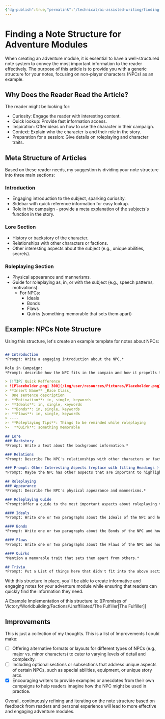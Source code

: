 ```yaml
---
{"dg-publish":true,"permalink":"/technical/ai-assisted-writing/finding-a-note-structure/","noteIcon":"","created":"2023-04-16T12:27:23.731+02:00","updated":"2023-04-16T14:22:14.075+02:00"}
---
```



# Finding a Note Structure for Adventure Modules

When creating an adventure module, it is essential to have a well-structured note system to convey the most important information to the reader effectively. The purpose of this article is to provide you with a generic structure for your notes, focusing on non-player characters (NPCs) as an example.

## Why Does the Reader Read the Article?

The reader might be looking for:

- Curiosity: Engage the reader with interesting content.
- Quick lookup: Provide fast information access.
- Inspiration: Offer ideas on how to use the character in their campaign.
- Context: Explain who the character is and their role in the story.
- Preparation for a session: Give details on roleplaying and character traits.

## Meta Structure of Articles

Based on these reader needs, my  suggestion is dividing your note structure into three main sections:

### Introduction

- Engaging introduction to the subject, sparking curiosity.
- Sidebar with quick reference information for easy lookup.
- Role in the campaign - provide a meta explanation of the subjects's  function in the story.

### Lore Section

- History or backstory of the character.
- Relationships with other characters or factions.
- Other interesting aspects about the subject (e.g., unique abilities, secrets).

### Roleplaying Section

- Physical appearance and mannerisms.
- Guide for roleplaying as, in, or with the subject (e.g., speech patterns, motivations).
  - For NPCs:
    - Ideals
    - Bonds
    - Flaws
    - Quirks (something memorable that sets them apart)

## Example: NPCs Note Structure

Using this structure, let's create an example template for notes about NPCs:

```markdown

## Introduction
*Prompt: Write a engaging introduction about the NPC.*

Role in Campaign: 
*Prompt: describe how the NPC fits in the campain and how it propells the story.*

> [!TIP] Quick Refference
> ![Placeholder.png| 300](/img/user/resources/Pictures/Placeholder.png) 
> **Insert Name** _Race Class_ 
>  One sentence description
>- **Motivation**: in, single, keywords
>- **Ideals**: in, single, keywords
>- **Bonds**: in, single, keywords
>- **Flaws**: in, single, keywords
> ----
>- **Roleplaying Tips**: Things to be reminded while roleplaying
>-  **Quirk**: something memorable

## Lore
### Backstory
*Prompt: Write a text about the background information.*

### Relations
*Prompt: Describe The NPC's relationships with other characters or factions in a list.*

### Prompt: Other Interesting Aspects (replace with fitting Headings )
*Prompt: Maybe the NPC has other aspects that are important to highlight. (at least add one)*

## Roleplaying
### Appearance
*Prompt: Describe The NPC's physical appearance and mannerisms.*

### Roleplaying Guide
*Prompt:Offer a guide to the most important aspects about roleplaying the NPC.*

#### Ideals
*Prompt: Write one or two paragraphs about the Ideals of the NPC and how to show them to the PCs*

#### Bonds
*Prompt: Write one or two paragraphs about the Bonds of the NPC and how to show them to the PCs*

#### Flaws
*Prompt: Write one or two paragraphs about the Flaws of the NPC and how to show them to the PCs*

#### Quirks
*Mention a memorable trait that sets them apart from others.*

## Trivia
*Prompt: Put a List of things here that didn't fit into the above sections and might not be as important*  
```

With this structure in place, you'll be able to create informative and engaging notes for your adventure module while ensuring that readers can quickly find the information they need.

A Example Implementation of this structure is: [[Promises of Victory/Worldbuilding/Factions/Unaffiliated/The Fulfiller\|The Fulfiller]]


## Improvements
This is just a collection of my thoughts. This is a list of Improvements I could make:
- [ ] Offering alternative formats or layouts for different types of NPCs (e.g., major vs. minor characters) to cater to varying levels of detail and complexity.
- [ ] Including optional sections or subsections that address unique aspects of certain NPCs, such as special abilities, equipment, or unique story arcs.
- [x] Encouraging writers to provide examples or anecdotes from their own campaigns to help readers imagine how the NPC might be used in practice.

Overall, continuously refining and iterating on the note structure based on feedback from readers and personal experience will lead to more effective and engaging adventure modules.

